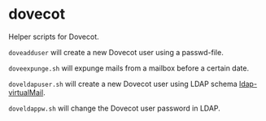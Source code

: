 # dovecot
Helper scripts for Dovecot.

`doveadduser` will create a new Dovecot user using a passwd-file.

`doveexpunge.sh` will expunge mails from a mailbox before a certain date.

`doveldapuser.sh` will create a new Dovecot user using LDAP schema [ldap-virtualMail](https://github.com/tleuxner/ldap-virtualMail).

`doveldappw.sh` will change the Dovecot user password in LDAP.

